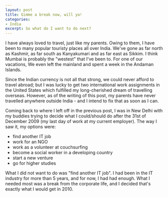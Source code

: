 ```yaml
---
layout: post
title: Gimme a break now, will ya!
categories:
- India
excerpt: So what do I want to do next?
---
```

I have always loved to travel, just like my parents. Owing to them, I have been to many popular touristy places all over India. We've gone as far north as Kashmir, as far south as Kanyakumari and as far east as Sikkim. I think Mumbai is probably the "westest" that I've been to. For one of our vacations, We even left the mainland and spent a week in the Andaman Islands.

Since the Indian currency is not all that strong, we could never afford to travel abroad; but I was lucky to get two international work assignments in the United States which fulfilled my long-cherished dream of travelling overseas. However, as of the writing of this post, my parents have never travelled anywhere outside India - and I intend to fix that as soon as I can.

Coming back to where I left off in the previous post, I was in New Delhi with my buddies trying to decide what I could/should do after the 31st of December 2009 (my last day of work at my current employer). The way I saw it, my options were:
- find another IT job
- work for an NGO
- work as a volunteer at couchsurfing
- become a social worker in a developing country
- start a new venture
- go for higher studies

What I did not want to do was "find another IT job". I had been in the IT industry for more than 5 years, and for now, I had had enough. What I needed most was a break from the corporate life, and I decided that's exactly what I would get in 2010.
